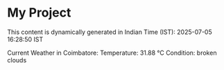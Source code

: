 # My Project

This content is dynamically generated in Indian Time (IST): 2025-07-05 16:28:50 IST


Current Weather in Coimbatore:
Temperature: 31.88 °C
Condition: broken clouds
